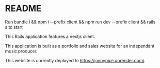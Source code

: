 # README

Run bundle i && npm i --prefix client && npm run dev --prefix client && rails s to start

This Rails application features a nextjs client.

This application is built as a portfolio and sales website for an independant music producer.

This website is currently deployed to https://jonnynice.onrender.com/.


